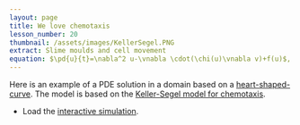 ```yaml
---
layout: page
title: We love chemotaxis
lesson_number: 20
thumbnail: /assets/images/KellerSegel.PNG
extract: Slime moulds and cell movement
equation: $\pd{u}{t}=\nabla^2 u-\vnabla \cdot(\chi(u)\vnabla v)+f(u)$, $\pd{v}{t}=D\nabla^2v+ g(u,v)$
---
```

Here is an example of a PDE solution in a domain based on a [heart-shaped-curve](https://mathworld.wolfram.com/HeartCurve.html). The model is based on the [Keller-Segel model for chemotaxis](/mathematical-biology/keller-segel).

* Load the [interactive simulation](/sim/?preset=KellerSegelHeart). 
